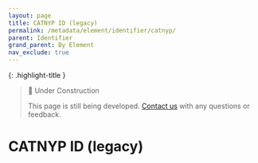 ```yaml
---
layout: page
title: CATNYP ID (legacy)
permalink: /metadata/element/identifier/catnyp/
parent: Identifier
grand_parent: By Element
nav_exclude: true
---
```


{: .highlight-title }
> 🚧 Under Construction
>
> This page is still being developed. [Contact us](/metadata-documentation/contact/) with any questions or feedback.

# CATNYP ID (legacy)